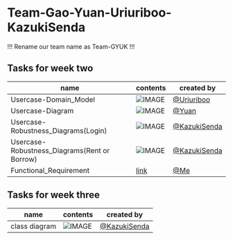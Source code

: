 # Team-Gao-Yuan-Uriuriboo-KazukiSenda
!!! Rename our team name as Team-GYUK !!!
## Tasks for week two
|name|contents|created by|
|---|---|---|
|Usercase-Domain_Model|![IMAGE](https://github.com/MGMCN/Team-Gao-Yuan-Uriuriboo-KazukiSenda/blob/main/image/Usercase-Domain_Model.drawio.png)|[@Uriuriboo](https://github.com/uriuriboo)|
|Usercase-Diagram|![IMAGE](https://github.com/MGMCN/Team-Gao-Yuan-Uriuriboo-KazukiSenda/blob/main/image/Usercase-Diagram.png)|[@Yuan](https://github.com/WEI44ZHEYUAN)|
|Usercase-Robustness_Diagrams(Login)|![IMAGE](https://github.com/MGMCN/Team-Gao-Yuan-Uriuriboo-KazukiSenda/blob/main/image/Usercase-Robustness_Diagrams(login).drawio.png)|[@KazukiSenda](https://github.com/KazukiSenda)|
|Usercase-Robustness_Diagrams(Rent or Borrow)|![IMAGE](https://github.com/MGMCN/Team-Gao-Yuan-Uriuriboo-KazukiSenda/blob/main/image/Usercase-Robustness_Diagrams(rent_or_borrow).drawio.png)|[@KazukiSenda](https://github.com/KazukiSenda)|
|Functional_Requirement|[link](https://github.com/MGMCN/Team-GYUK/blob/main/Tasks/Functional_Requirement.md)| [@Me](https://github.com/MGMCN) |
## Tasks for week three
|name|contents|created by|
|---|---|---|
|class diagram|![IMAGE](https://github.com/MGMCN/Team-Gao-Yuan-Uriuriboo-KazukiSenda/blob/main/image/Usercase-Class%20Diagram.drawio.png)|[@KazukiSenda](https://github.com/KazukiSenda)|

